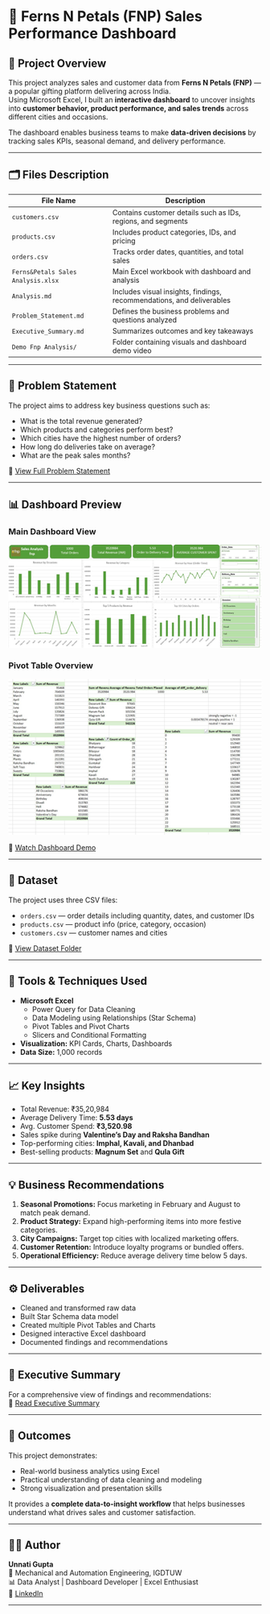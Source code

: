 # 🌸 Ferns N Petals (FNP) Sales Performance Dashboard

## 📘 Project Overview
This project analyzes sales and customer data from **Ferns N Petals (FNP)** — a popular gifting platform delivering across India.  
Using Microsoft Excel, I built an **interactive dashboard** to uncover insights into **customer behavior, product performance, and sales trends** across different cities and occasions.

The dashboard enables business teams to make **data-driven decisions** by tracking sales KPIs, seasonal demand, and delivery performance.

---

## 🗂️ Files Description  

| File Name | Description |
|------------|-------------|
| `customers.csv` | Contains customer details such as IDs, regions, and segments |
| `products.csv` | Includes product categories, IDs, and pricing |
| `orders.csv` | Tracks order dates, quantities, and total sales |
| `Ferns&Petals Sales Analysis.xlsx` | Main Excel workbook with dashboard and analysis |
| `Analysis.md` | Includes visual insights, findings, recommendations, and deliverables |
| `Problem_Statement.md` | Defines the business problems and questions analyzed |
| `Executive_Summary.md` | Summarizes outcomes and key takeaways |
| `Demo Fnp Analysis/` | Folder containing visuals and dashboard demo video |

---

## 🧠 Problem Statement
The project aims to address key business questions such as:
- What is the total revenue generated?  
- Which products and categories perform best?  
- Which cities have the highest number of orders?  
- How long do deliveries take on average?  
- What are the peak sales months?  

📄 [View Full Problem Statement](problem_statement.md)

---

## 📊 Dashboard Preview
### Main Dashboard View
![Dashboard Screenshot](Demo%20Fnp%20Analysis/dashboard.jpeg)

### Pivot Table Overview
![Pivot Tables](Demo%20Fnp%20Analysis/pivot%20tables.jpeg)

🎥 [Watch Dashboard Demo](https://github.com/UnnatiGupta0/Ferns-N-Petals-Sales-Performance-Dashboard/blob/main/Demo%20Fnp%20Analysis/demo%20rec%20of%20interactive%20dashboard%20.mp4?raw=true)

---

## 📂 Dataset
The project uses three CSV files:
- `orders.csv` — order details including quantity, dates, and customer IDs  
- `products.csv` — product info (price, category, occasion)  
- `customers.csv` — customer names and cities  

📄 [View Dataset Folder](Dataset)

---

## 🧮 Tools & Techniques Used
- **Microsoft Excel**
  - Power Query for Data Cleaning  
  - Data Modeling using Relationships (Star Schema)  
  - Pivot Tables and Pivot Charts  
  - Slicers and Conditional Formatting  
- **Visualization:** KPI Cards, Charts, Dashboards  
- **Data Size:** 1,000 records

---

## 📈 Key Insights
- Total Revenue: ₹35,20,984  
- Average Delivery Time: **5.53 days**  
- Avg. Customer Spend: **₹3,520.98**  
- Sales spike during **Valentine’s Day and Raksha Bandhan**  
- Top-performing cities: **Imphal, Kavali, and Dhanbad**  
- Best-selling products: **Magnum Set** and **Qula Gift**  

---

## 💡 Business Recommendations
1. **Seasonal Promotions:** Focus marketing in February and August to match peak demand.  
2. **Product Strategy:** Expand high-performing items into more festive categories.  
3. **City Campaigns:** Target top cities with localized marketing offers.  
4. **Customer Retention:** Introduce loyalty programs or bundled offers.  
5. **Operational Efficiency:** Reduce average delivery time below 5 days.

---

## ⚙️ Deliverables
- Cleaned and transformed raw data  
- Built Star Schema data model  
- Created multiple Pivot Tables and Charts  
- Designed interactive Excel dashboard  
- Documented findings and recommendations  

---

## 🧾 Executive Summary
For a comprehensive view of findings and recommendations:  
📄 [Read Executive Summary](executive_summary.md)

---

## 🚀 Outcomes
This project demonstrates:
- Real-world business analytics using Excel  
- Practical understanding of data cleaning and modeling  
- Strong visualization and presentation skills  

It provides a **complete data-to-insight workflow** that helps businesses understand what drives sales and customer satisfaction.

---

## 👩‍💻 Author
**Unnati Gupta**  
📍 Mechanical and Automation Engineering, IGDTUW  
📊 Data Analyst | Dashboard Developer | Excel Enthusiast  
🔗 [LinkedIn](https://www.linkedin.com/in/unnatigupta0)

---

